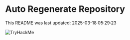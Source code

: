 # Auto Regenerate Repository

This README was last updated: 2025-03-18 05:29:23

 ![TryHackMe](https://tryhackme.com/badge/533634)